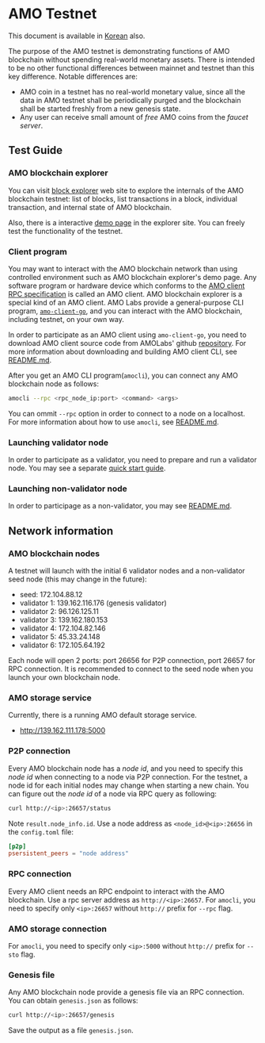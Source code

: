 # AMO Testnet
This document is available in [Korean](testnet.ko.md) also.

The purpose of the AMO testnet is demonstrating functions of AMO blockchain
without spending real-world monetary assets. There is intended to be no other
functional differences between mainnet and testnet than this key difference.
Notable differences are:
- AMO coin in a testnet has no real-world monetary value, since all the data in
  AMO testnet shall be periodically purged and the blockchain shall be started
  freshly from a new genesis state.
- Any user can receive small amount of *free* AMO coins from the *faucet
  server*.

## Test Guide
### AMO blockchain explorer
You can visit [block explorer](http://explorer.amolabs.io) web site to explore
the internals of the AMO blockchain testnet: list of blocks, list transactions
in a block, individual transaction, and internal state of AMO blockchain.

Also, there is a interactive [demo page](http://explorer.amolabs.io/demo) in
the explorer site. You can freely test the functionality of the testnet.

### Client program
You may want to interact with the AMO blockchain network than using controlled
environment such as AMO blockchain explorer's demo page. Any software program
or hardware device which conforms to the [AMO client RPC
specification](https://github.com/amolabs/docs/blob/master/rpc.md) is called an
AMO client. AMO blockchain explorer is a special kind of an AMO client. AMO
Labs provide a general-purpose CLI program,
[`amo-client-go`](https://github.com/amolabs/amo-client-go), and you can
interact with the AMO blockchain, including testnet, on your own way.

In order to participate as an AMO client using `amo-client-go`, you need to
download AMO client source code from AMOLabs' github
[repository](https://github.com/amolabs/amo-client-go). For more information
about downloading and building AMO client CLI, see
[README.md](https://github.com/amolabs/amo-client-go/blob/master/README.md).

After you get an AMO CLI program(`amocli`), you can connect any AMO blockchain
node as follows:
```bash
amocli --rpc <rpc_node_ip:port> <command> <args>
```
You can ommit `--rpc` option in order to connect to a node on a localhost. For
more information about how to use `amocli`, see
[README.md](https://github.com/amolabs/amo-client-go/blob/master/README.md).

### Launching validator node
In order to participate as a validator, you need to prepare and run a validator
node. You may see a separate [quick start
guide](https://github.com/amolabs/docs/blob/master/qs_val.md).

### Launching non-validator node
In order to participage as a non-validator, you may see
[README.md](https://github.com/amolabs/testnet/blob/master/README.md).

## Network information
### AMO blockchain nodes
A testnet will launch with the initial 6 validator nodes and a non-validator
seed node (this may change in the future):
- seed: 172.104.88.12
- validator 1: 139.162.116.176 (genesis validator)
- validator 2: 96.126.125.11
- validator 3: 139.162.180.153
- validator 4: 172.104.82.146
- validator 5: 45.33.24.148
- validator 6: 172.105.64.192

Each node will open 2 ports: port 26656 for P2P connection, port 26657 for RPC
connection. It is recommended to connect to the seed node when you launch your
own blockchain node.

### AMO storage service
Currently, there is a running AMO default storage service.
- http://139.162.111.178:5000

### P2P connection
Every AMO blockchain node has a *node id*, and you need to specify this *node
id* when connecting to a node via P2P connection. For the testnet, a node id
for each initial nodes may change when starting a new chain. You can figure out
the *node id* of a node via RPC query as following:
```bash
curl http://<ip>:26657/status
```
Note `result.node_info.id`. Use a node address as `<node_id>@<ip>:26656` in the
`config.toml` file:
```toml
[p2p]
psersistent_peers = "node address"
```

### RPC connection
Every AMO client needs an RPC endpoint to interact with the AMO blockchain. Use
a rpc server address as `http://<ip>:26657`. For `amocli`, you need to specify
only `<ip>:26657` without `http://` prefix for `--rpc` flag.

### AMO storage connection
For `amocli`, you need to specify only `<ip>:5000` without `http://` prefix for
`--sto` flag.

### Genesis file
Any AMO blockchain node provide a genesis file via an RPC connection. You can
obtain `genesis.json` as follows:
```bash
curl http://<ip>:26657/genesis
```
Save the output as a file `genesis.json`.


